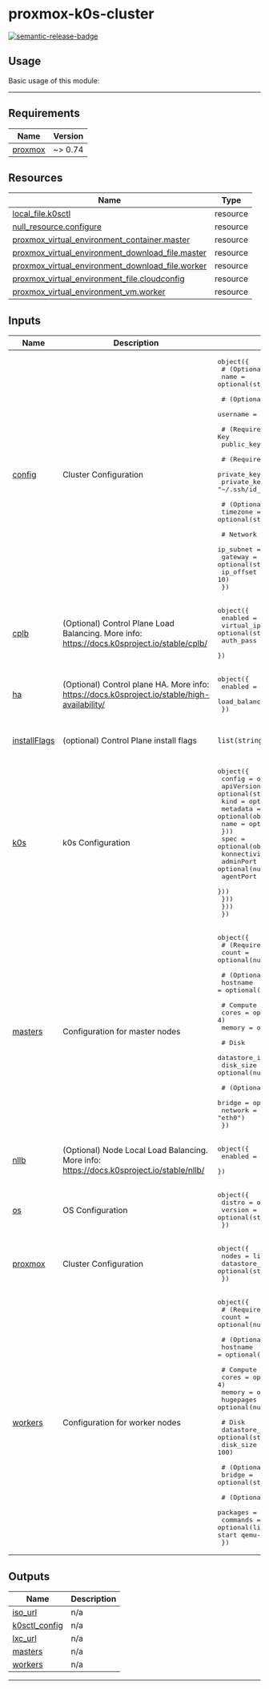# proxmox-k0s-cluster

<!-- BEGIN_TF_DOCS -->
[![semantic-release-badge]][semantic-release]

## Usage

Basic usage of this module:

---
## Requirements

| Name | Version |
|------|---------|
| <a name="requirement_proxmox"></a> [proxmox](#requirement\_proxmox) | ~> 0.74 |
## Resources

| Name | Type |
|------|------|
| [local_file.k0sctl](https://registry.terraform.io/providers/hashicorp/local/latest/docs/resources/file) | resource |
| [null_resource.configure](https://registry.terraform.io/providers/hashicorp/null/latest/docs/resources/resource) | resource |
| [proxmox_virtual_environment_container.master](https://registry.terraform.io/providers/bpg/proxmox/latest/docs/resources/virtual_environment_container) | resource |
| [proxmox_virtual_environment_download_file.master](https://registry.terraform.io/providers/bpg/proxmox/latest/docs/resources/virtual_environment_download_file) | resource |
| [proxmox_virtual_environment_download_file.worker](https://registry.terraform.io/providers/bpg/proxmox/latest/docs/resources/virtual_environment_download_file) | resource |
| [proxmox_virtual_environment_file.cloudconfig](https://registry.terraform.io/providers/bpg/proxmox/latest/docs/resources/virtual_environment_file) | resource |
| [proxmox_virtual_environment_vm.worker](https://registry.terraform.io/providers/bpg/proxmox/latest/docs/resources/virtual_environment_vm) | resource |
## Inputs

| Name | Description | Type | Default | Required |
|------|-------------|------|---------|:--------:|
| <a name="input_config"></a> [config](#input\_config) | Cluster Configuration | <pre>object({<br/>    # (Optional) Provide cluster name<br/>    name = optional(string, "k0s")<br/><br/>    # (Optional) SSH Username<br/>    username = optional(string, "root")<br/><br/>    # (Required) SSH Public Key<br/>    public_key = string<br/><br/>    # (Required) SSH Private Key<br/>    private_key      = string<br/>    private_key_path = optional(string, "~/.ssh/id_rsa")<br/><br/>    # (Optional) Timezone<br/>    timezone = optional(string, "Europe/Berlin")<br/><br/>    # Network Configuration<br/>    ip_subnet = optional(string, "192.168.1.0/24")<br/>    gateway   = optional(string, "192.168.1.1")<br/>    ip_offset = optional(number, 10)<br/>  })</pre> | n/a | yes |
| <a name="input_cplb"></a> [cplb](#input\_cplb) | (Optional) Control Plane Load Balancing. More info: https://docs.k0sproject.io/stable/cplb/ | <pre>object({<br/>    enabled    = optional(bool, false)<br/>    virtual_ip = optional(string, null)<br/>    auth_pass  = optional(string, null)<br/>  })</pre> | <pre>{<br/>  "enabled": false<br/>}</pre> | no |
| <a name="input_ha"></a> [ha](#input\_ha) | (Optional) Control plane HA. More info: https://docs.k0sproject.io/stable/high-availability/ | <pre>object({<br/>    enabled                  = optional(bool, false)<br/>    load_balancer_ip_address = optional(string)<br/>  })</pre> | <pre>{<br/>  "enabled": false<br/>}</pre> | no |
| <a name="input_installFlags"></a> [installFlags](#input\_installFlags) | (optional) Control Plane install flags | `list(string)` | <pre>[<br/>  "--disable-components metrics-server"<br/>]</pre> | no |
| <a name="input_k0s"></a> [k0s](#input\_k0s) | k0s Configuration | <pre>object({<br/>    config = optional(object({<br/>      apiVersion = optional(string)<br/>      kind       = optional(string)<br/>      metadata = optional(object({<br/>        name = optional(string)<br/>      }))<br/>      spec = optional(object({<br/>        konnectivity = optional(object({<br/>          adminPort = optional(number, 8133)<br/>          agentPort = optional(number, 8132)<br/>        }))<br/>      }))<br/>    }))<br/>  })</pre> | `{}` | no |
| <a name="input_masters"></a> [masters](#input\_masters) | Configuration for master nodes | <pre>object({<br/>    # (Required) Number of master nodes<br/>    count = optional(number, 3)<br/><br/>    # (Optional) Hostname prefix<br/>    hostname = optional(string, "")<br/><br/>    # Compute<br/>    cores  = optional(number, 4)<br/>    memory = optional(number, 4096)<br/><br/>    # Disk<br/>    datastore_id = optional(string, "local")<br/>    disk_size    = optional(number, 10)<br/><br/>    # (Optional) Network Configuration<br/>    bridge  = optional(string, "vmbr0")<br/>    network = optional(string, "eth0")<br/>  })</pre> | n/a | yes |
| <a name="input_nllb"></a> [nllb](#input\_nllb) | (Optional) Node Local Load Balancing. More info: https://docs.k0sproject.io/stable/nllb/ | <pre>object({<br/>    enabled = optional(bool, false)<br/>  })</pre> | <pre>{<br/>  "enabled": false<br/>}</pre> | no |
| <a name="input_os"></a> [os](#input\_os) | OS Configuration | <pre>object({<br/>    distro  = optional(string)<br/>    version = optional(string)<br/>  })</pre> | `{}` | no |
| <a name="input_proxmox"></a> [proxmox](#input\_proxmox) | Cluster Configuration | <pre>object({<br/>    nodes        = list(string)<br/>    datastore_id = optional(string, "local")<br/>  })</pre> | n/a | yes |
| <a name="input_workers"></a> [workers](#input\_workers) | Configuration for worker nodes | <pre>object({<br/>    # (Required) Number of worker nodes<br/>    count = optional(number, 3)<br/><br/>    # (Optional) Hostname prefix<br/>    hostname = optional(string, "")<br/><br/>    # Compute<br/>    cores     = optional(number, 4)<br/>    memory    = optional(number, 10240)<br/>    hugepages = optional(number, null)<br/><br/>    # Disk<br/>    datastore_id = optional(string, "local")<br/>    disk_size    = optional(number, 100)<br/><br/>    # (Optional) Network Configuration<br/>    bridge = optional(string, "vmbr0")<br/><br/>    # (Optional) Define packages<br/>    packages = optional(list(string), ["qemu-guest-agent"])<br/>    commands = optional(list(string), ["systemctl enable qemu-guest-agent", "systemctl start qemu-guest-agent"])<br/>  })</pre> | n/a | yes |
## Outputs

| Name | Description |
|------|-------------|
| <a name="output_iso_url"></a> [iso\_url](#output\_iso\_url) | n/a |
| <a name="output_k0sctl_config"></a> [k0sctl\_config](#output\_k0sctl\_config) | n/a |
| <a name="output_lxc_url"></a> [lxc\_url](#output\_lxc\_url) | n/a |
| <a name="output_masters"></a> [masters](#output\_masters) | n/a |
| <a name="output_workers"></a> [workers](#output\_workers) | n/a |
---
[semantic-release-badge]: https://img.shields.io/badge/%20%20%F0%9F%93%A6%F0%9F%9A%80-semantic--release-e10079.svg
[conventional-commits]: https://www.conventionalcommits.org/
[semantic-release]: https://semantic-release.gitbook.io
[semantic-release-badge]: https://img.shields.io/badge/%20%20%F0%9F%93%A6%F0%9F%9A%80-semantic--release-e10079.svg
[vscode-conventional-commits]: https://marketplace.visualstudio.com/items?itemName=vivaxy.vscode-conventional-commits
<!-- END_TF_DOCS -->
